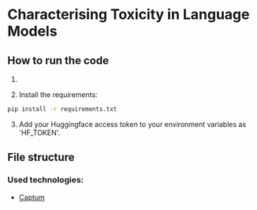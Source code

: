 # Characterising Toxicity in Language Models
## How to run the code

1. 

2. Install the requirements:
```bash
pip install -r requirements.txt
```

3. Add your Huggingface access token to your environment variables as 'HF_TOKEN'.

## File structure



### Used technologies:
* <a href="https://captum.ai" target="_blank">Captum</a>
